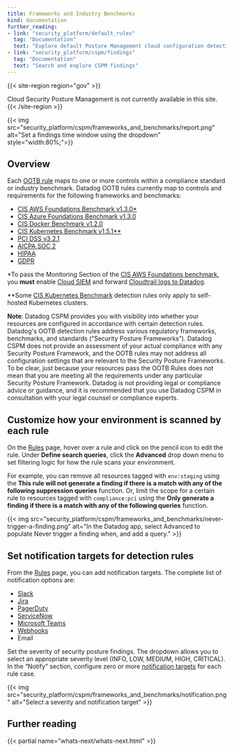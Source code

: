 ```yaml
---
title: Frameworks and Industry Benchmarks
kind: documentation
further_reading:
- link: "security_platform/default_rules"
  tag: "Documentation"
  text: "Explore default Posture Management cloud configuration detection rules"
- link: "security_platform/cspm/findings"
  tag: "Documentation"
  text: "Search and explore CSPM findings"
---
```


{{< site-region region="gov" >}}
<div class="alert alert-warning">
Cloud Security Posture Management is not currently available in this site.
</div>
{{< /site-region >}}

{{< img src="security_platform/cspm/frameworks_and_benchmarks/report.png" alt="Set a findings time window using the dropdown" style="width:80%;">}}

## Overview

Each [OOTB rule][1] maps to one or more controls within a compliance standard or industry benchmark. Datadog OOTB rules currently map to controls and requirements for the following frameworks and benchmarks:

- [CIS AWS Foundations Benchmark v1.3.0*][2]
- [CIS Azure Foundations Benchmark v1.3.0][3]
- [CIS Docker Benchmark v1.2.0][4]
- [CIS Kubernetes Benchmark v1.5.1**][5]
- [PCI DSS v3.2.1][6]
- [AICPA SOC 2][7]
- [HIPAA][8]
- [GDPR][9]

*To pass the Monitoring Section of the [CIS AWS Foundations benchmark][2], you **must** enable [Cloud SIEM][10] and forward [Cloudtrail logs to Datadog][11].

**Some [CIS Kubernetes Benchmark][5] detection rules only apply to self-hosted Kubernetes clusters.

**Note**: Datadog CSPM provides you with visibility into whether your resources are configured in accordance with certain detection rules. Datadog's OOTB detection rules address various regulatory frameworks, benchmarks, and standards (“Security Posture Frameworks”). Datadog CSPM does not provide an assessment of your actual compliance with any Security Posture Framework, and the OOTB rules may not address all configuration settings that are relevant to the Security Posture Frameworks. To be clear, just because your resources pass the OOTB Rules does not mean that you are meeting all the requirements under any particular Security Posture Framework. Datadog is not providing legal or compliance advice or guidance, and it is recommended that you use Datadog CSPM in consultation with your legal counsel or compliance experts.

## Customize how your environment is scanned by each rule

On the [Rules][12] page, hover over a rule and click on the pencil icon to edit the rule. Under **Define search queries**, click the **Advanced** drop down menu to set filtering logic for how the rule scans your environment.

For example, you can remove all resources tagged with `env:staging` using the **This rule will not generate a finding if there is a match with any of the following suppression queries** function. Or, limit the scope for a certain rule to resources tagged with `compliance:pci` using the **Only generate a finding if there is a match with any of the following queries** function.

{{< img src="security_platform/cspm/frameworks_and_benchmarks/never-trigger-a-finding.png" alt="In the Datadog app, select Advanced to populate Never trigger a finding when, and add a query." >}}

## Set notification targets for detection rules

From the [Rules][12] page, you can add notification targets. The complete list of notification options are:

- [Slack][13]
- [Jira][14]
- [PagerDuty][15]
- [ServiceNow][16]
- [Microsoft Teams][17]
- [Webhooks][18]
- Email

Set the severity of security posture findings. The dropdown allows you to select an appropriate severity level (INFO, LOW, MEDIUM, HIGH, CRITICAL).
In the “Notify” section, configure zero or more [notification targets][9] for each rule case.

{{< img src="security_platform/cspm/frameworks_and_benchmarks/notification.png" alt="Select a severity and notification target" >}}

## Further reading

{{< partial name="whats-next/whats-next.html" >}}

[1]: /security_monitoring/default_rules/
[2]: https://www.cisecurity.org/benchmark/amazon_web_services/
[3]: https://www.cisecurity.org/benchmark/azure
[4]: https://www.cisecurity.org/benchmark/docker
[5]: https://www.cisecurity.org/benchmark/kubernetes/
[6]: https://www.pcisecuritystandards.org/document_library
[7]: https://www.aicpa.org/interestareas/frc/assuranceadvisoryservices/aicpasoc2report.html
[8]: https://www.hhs.gov/hipaa/index.html
[9]: https://gdpr.eu/
[10]: /security_platform/cloud_siem/
[11]: /integrations/amazon_cloudtrail/
[12]: https://app.datadoghq.com/security/configuration/rules/
[13]: /integrations/slack/
[14]: /integrations/jira/
[15]: /integrations/pagerduty
[16]: /integrations/servicenow/
[17]: /integrations/microsoft_teams/
[18]: /integrations/webhooks/
